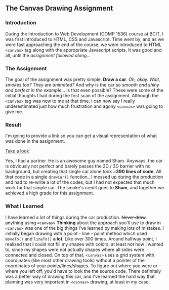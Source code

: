 ## The Canvas Drawing Assignment

### Introduction

During the Introduction to Web Development (COMP 1536) course at BCIT, I was first introduced to HTML, CSS and Javascript. Time went by, and as we were fast approaching the end of the course, we were introduced to HTML `<canvas>` tag along with the appropriate Javascript scripts. It was good and all, until the *assignment followed along...*


### The Assignment

The goal of the assignment was pretty simple. **Draw a car**. *Oh, okay. Wait, smokes too?* They are *animated?* And why is the car so *smooth and shiny and perfect in the example...* is that even possible? These were some of the initial thoughts I had during the first scan of the assignment. Although the `<canvas>` tag was new to me at that time, I can now say I really underestimated just how much frustration and agony `<canvas>` was going to give me.

### Result

I'm going to provide a link so you can get a visual representation of what was done in the assignment.

[Take a look](https://pkim92.github.io/BCIT-School-Project-Canvas/)

Yes, I had a partner. He is an awesome guy named Sham. Anyways, the car is obviously not perfect and barely passes the 2D / 3D barrier with no background, but creating that single car alone took ~**390 lines of code.** All that code in a single `drawCar()` function.. I messed up during the production and had to re-write a lot of the codes, but I had not expected that much work for that simple car.
The smoke's credit goes to **Sham**, and together we achieved a high grade for this assignment. 

### What I Learned

I have learned a lot of things during the car production. ~~Never draw anything using `<canvas>`~~ **Thinking** about the approach you'll use to draw in `<canvas>` was one of the big things I've learned by making lots of mistakes. I initially began drawing with a point - line - point method which used `moveTo()` and `lineTo()` **a lot**. Like over 300 times. Around halfway point, I realized that I could not fill my shapes with colors, at least not how I wanted to, since my shapes were not actually shapes where all sides were connected and closed. On top of that, `<canvas>` uses a grid system with coordinates (like most other drawing tools) without a pointer of the coordinates of your points/lines/shapes. To figure out where you were or where you left off, you'd have to look the the source code. There definitely was a better way of drawing this car, and I've learned the hard way that planning was very important in `<canvas>` drawing, at least in my case. 

